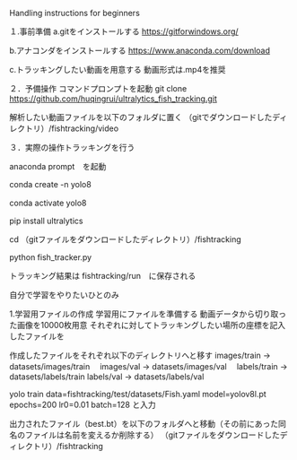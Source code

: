 Handling instructions for beginners

１.事前準備
a.gitをインストールする
https://gitforwindows.org/

b.アナコンダをインストールする
https://www.anaconda.com/download

c.トラッキングしたい動画を用意する
動画形式は.mp4を推奨

２．予備操作
コマンドプロンプトを起動
git clone https://github.com/huqingrui/ultralytics_fish_tracking.git

解析したい動画ファイルを以下のフォルダに置く
（gitでダウンロードしたディレクトリ）/fishtracking/video


３．実際の操作トラッキングを行う

anaconda prompt　を起動

conda create -n yolo8

conda activate yolo8　

pip install ultralytics

cd （gitファイルをダウンロードしたディレクトリ）/fishtracking

python fish_tracker.py

トラッキング結果は
fishtracking/run　に保存される


自分で学習をやりたいひとのみ

1.学習用ファイルの作成
学習用にファイルを準備する
動画データから切り取った画像を10000枚用意
それぞれに対してトラッキングしたい場所の座標を記入したファイルを

作成したファイルをそれぞれ以下のディレクトリへと移す
images/train -> datasets/images/train　
images/val -> datasets/images/val　
labels/train -> datasets/labels/train
labels/val -> datasets/labels/val

yolo train data=fishtracking/test/datasets/Fish.yaml model=yolov8l.pt epochs=200 lr0=0.01 batch=128
と入力

出力されたファイル（best.bt）を以下のフォルダへと移動（その前にあった同名のファイルは名前を変えるか削除する）
（gitファイルをダウンロードしたディレクトリ）/fishtracking



